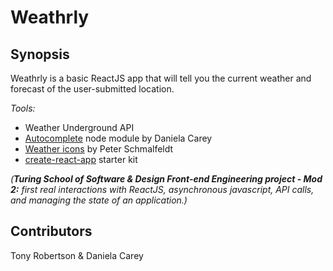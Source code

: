 # Weathrly

## Synopsis

Weathrly is a basic ReactJS app that will tell you the current weather and forecast of the user-submitted location. 

*Tools:* 
* Weather Underground API
* [Autocomplete](https://github.com/danielafcarey/autocomplete) node module by Daniela Carey
* [Weather icons](https://github.com/manifestinteractive/weather-underground-icons) by Peter Schmalfeldt
* [create-react-app](https://github.com/facebook/create-react-app) starter kit


_(**Turing School of Software & Design Front-end Engineering project - Mod 2:** first real interactions with ReactJS, asynchronous javascript, API calls, and managing the state of an application.)_

## Contributors

Tony Robertson & Daniela Carey
